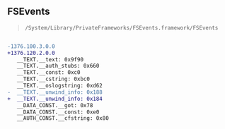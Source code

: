 ## FSEvents

> `/System/Library/PrivateFrameworks/FSEvents.framework/FSEvents`

```diff

-1376.100.3.0.0
+1376.120.2.0.0
   __TEXT.__text: 0x9f90
   __TEXT.__auth_stubs: 0x660
   __TEXT.__const: 0xc0
   __TEXT.__cstring: 0xbc0
   __TEXT.__oslogstring: 0xd62
-  __TEXT.__unwind_info: 0x188
+  __TEXT.__unwind_info: 0x184
   __DATA_CONST.__got: 0x78
   __DATA_CONST.__const: 0xe0
   __AUTH_CONST.__cfstring: 0x80

```

